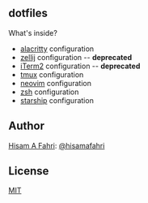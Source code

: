 ## dotfiles

What's inside?

- [alacritty](https://alacritty.org/) configuration
- [zellij](https://zellij.dev/) configuration -- **deprecated**
- [iTerm2](https://iterm2.com) configuration -- **deprecated**
- [tmux](https://github.com/tmux/tmux) configuration
- [neovim](https://neovim.io/) configuration
- [zsh](https://ohmyz.sh/) configuration
- [starship](https://starship.rs/) configuration

## Author

[Hisam A Fahri](https://hisamafahri.com): [@hisamafahri](https://github.com/hisamafahri)

## License

[MIT](LICENSE)
